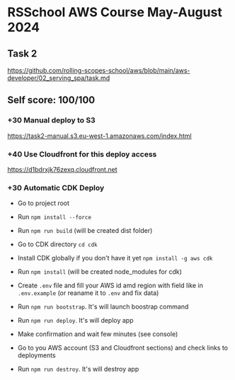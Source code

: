 # RSSchool AWS Course May-August 2024

## Task 2

https://github.com/rolling-scopes-school/aws/blob/main/aws-developer/02_serving_spa/task.md

## Self score: 100/100

### +30 Manual deploy to S3

https://task2-manual.s3.eu-west-1.amazonaws.com/index.html

### +40 Use Cloudfront for this deploy access

https://d1bdrxjk76zexq.cloudfront.net

### +30 Automatic CDK Deploy

- Go to project root

- Run `npm install --force`

- Run `npm run build` (will be created dist folder)

- Go to CDK directory `cd cdk`

- Install CDK globally if you don't have it yet `npm install -g aws cdk`

- Run `npm install` (will be created node_modules for cdk)

- Create `.env` file and fill your AWS id amd region with field like in `.env.example` (or reaname it to `.env` and fix data)

- Run `npm run bootstrap`. It's will launch boostrap command

- Run `npm run deploy`. It's will deploy app

- Make confirmation and wait few minutes (see console)

- Go to you AWS account (S3 and Cloudfront sections) and check links to deployments

- Run `npm run destroy`. It's will destroy app
